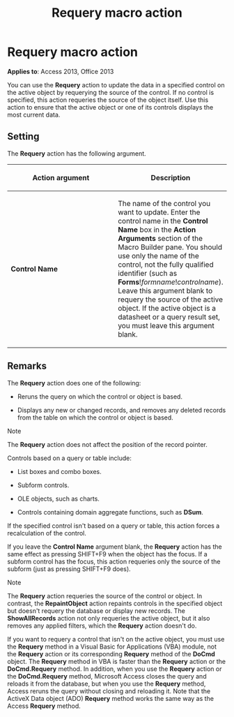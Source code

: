 ﻿---
title: Requery macro action
TOCTitle: Requery macro action
ms:assetid: 6dbdcae5-81b6-9925-4cad-64b178c23060
ms:mtpsurl: https://msdn.microsoft.com/library/Ff195544(v=office.15)
ms:contentKeyID: 48545499
ms.date: 09/18/2015
mtps_version: v=office.15
f1_keywords:
- vbaac10.chm30402
f1_categories:
- Office.Version=v15
---

# Requery macro action


**Applies to**: Access 2013, Office 2013

You can use the **Requery** action to update the data in a specified control on the active object by requerying the source of the control. If no control is specified, this action requeries the source of the object itself. Use this action to ensure that the active object or one of its controls displays the most current data.

## Setting

The **Requery** action has the following argument.

<table>
<colgroup>
<col style="width: 50%" />
<col style="width: 50%" />
</colgroup>
<thead>
<tr class="header">
<th><p>Action argument</p></th>
<th><p>Description</p></th>
</tr>
</thead>
<tbody>
<tr class="odd">
<td><p><strong>Control Name</strong></p></td>
<td><p>The name of the control you want to update. Enter the control name in the <strong>Control Name</strong> box in the <strong>Action Arguments</strong> section of the Macro Builder pane. You should use only the name of the control, not the fully qualified identifier (such as <strong>Forms</strong>!<em>formname</em>!<em>controlname</em>). Leave this argument blank to requery the source of the active object. If the active object is a datasheet or a query result set, you must leave this argument blank.</p></td>
</tr>
</tbody>
</table>


## Remarks

The **Requery** action does one of the following:

  - Reruns the query on which the control or object is based.

  - Displays any new or changed records, and removes any deleted records from the table on which the control or object is based.


> [!NOTE]
> <P>The <STRONG>Requery</STRONG> action does not affect the position of the record pointer.</P>



Controls based on a query or table include:

  - List boxes and combo boxes.

  - Subform controls.

  - OLE objects, such as charts.

  - Controls containing domain aggregate functions, such as **DSum**.

If the specified control isn't based on a query or table, this action forces a recalculation of the control.

If you leave the **Control Name** argument blank, the **Requery** action has the same effect as pressing SHIFT+F9 when the object has the focus. If a subform control has the focus, this action requeries only the source of the subform (just as pressing SHIFT+F9 does).


> [!NOTE]
> <P>The <STRONG>Requery</STRONG> action requeries the source of the control or object. In contrast, the <STRONG>RepaintObject</STRONG> action repaints controls in the specified object but doesn't requery the database or display new records. The <STRONG>ShowAllRecords</STRONG> action not only requeries the active object, but it also removes any applied filters, which the <STRONG>Requery</STRONG> action doesn't do.</P>



If you want to requery a control that isn't on the active object, you must use the **Requery** method in a Visual Basic for Applications (VBA) module, not the **Requery** action or its corresponding **Requery** method of the **DoCmd** object. The **Requery** method in VBA is faster than the **Requery** action or the **DoCmd.Requery** method. In addition, when you use the **Requery** action or the **DoCmd.Requery** method, Microsoft Access closes the query and reloads it from the database, but when you use the **Requery** method, Access reruns the query without closing and reloading it. Note that the ActiveX Data object (ADO) **Requery** method works the same way as the Access **Requery** method.

